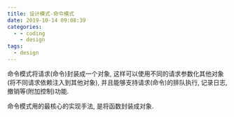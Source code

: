 ```yaml
---
title: 设计模式-命令模式
date: 2019-10-14 09:08:39
categories:
  - - coding
    - design
tags:
  - design
---
```


命令模式将请求(命令)封装成一个对象, 这样可以使用不同的请求参数化其他对象(将不同请求依赖注入到其他对象), 并且能够支持请求(命令)的排队执行, 记录日志, 撤销等(附加控制)功能.

命令模式用的最核心的实现手法, 是将函数封装成对象.

